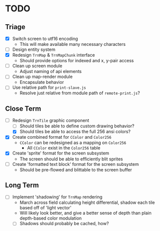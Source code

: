 # TODO

## Triage

- [x] Switch screen to utf16 encoding
  - This will make available many necessary characters
- [ ] Design entity system
- [x] Redesign `TrnMap` & `TrnMapChunk` interface
  - Should provide options for indexed and x, y-pair access
- [ ] Clean up screen module
  - Adjust naming of api elements
- [ ] Clean up map-render module
  - Encapsulate behavior
- [ ] Use relative path for `print-slave.js`
  - Resolve just relative from module path of `remote-print.js`?

## Close Term

- [ ] Redesign `TrnTile` graphic component
  - [ ] Should tiles be able to define custom drawing behavior?
  - [x] Should tiles be able to access the full 256 ansi colors?
- [x] Create combined format for `CColor` and `Color256`
  - `CColor` can be redesigned as a mapping on `Color256`
    - All `CColor` exist in the `Color256` table
- [x] Create 'sprite' format for the screen subsystem
  - The screen should be able to efficiently blit sprites
- [ ] Create 'formatted text block' format for the screen subsystem
  - Should be pre-flowed and blittable to the screen buffer

## Long Term

- [ ] Implement 'shadowing' for `TrnMap` rendering
  - March across field calculating height differential,
  shadow each tile based off of 'light vector'
  - Will likely look better, and give a better sense of
  depth than plain depth-based color modulation
  - [ ] Shadows should probably be cached, how?
